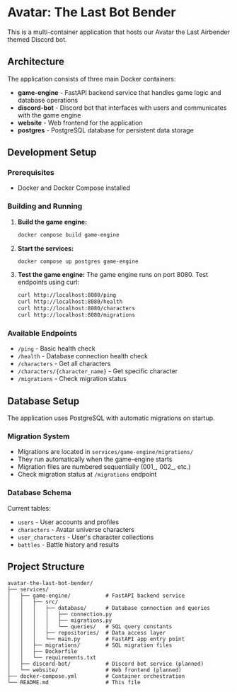 # Avatar: The Last Bot Bender

This is a multi-container application that hosts our Avatar the Last Airbender themed Discord bot.

## Architecture

The application consists of three main Docker containers:

- **game-engine** - FastAPI backend service that handles game logic and database operations
- **discord-bot** - Discord bot that interfaces with users and communicates with the game engine
- **website** - Web frontend for the application
- **postgres** - PostgreSQL database for persistent data storage

## Development Setup

### Prerequisites
- Docker and Docker Compose installed

### Building and Running

1. **Build the game engine:**
   ```bash
   docker compose build game-engine
   ```

2. **Start the services:**
   ```bash
   docker compose up postgres game-engine
   ```

3. **Test the game engine:**
   The game engine runs on port 8080. Test endpoints using curl:
   ```bash
   curl http://localhost:8080/ping
   curl http://localhost:8080/health
   curl http://localhost:8080/characters
   curl http://localhost:8080/migrations
   ```

### Available Endpoints
- `/ping` - Basic health check
- `/health` - Database connection health check
- `/characters` - Get all characters
- `/characters/{character_name}` - Get specific character
- `/migrations` - Check migration status

## Database Setup

The application uses PostgreSQL with automatic migrations on startup.

### Migration System
- Migrations are located in `services/game-engine/migrations/`
- They run automatically when the game-engine starts
- Migration files are numbered sequentially (001_, 002_, etc.)
- Check migration status at `/migrations` endpoint

### Database Schema
Current tables:
- `users` - User accounts and profiles
- `characters` - Avatar universe characters
- `user_characters` - User's character collections
- `battles` - Battle history and results

## Project Structure

```
avatar-the-last-bot-bender/
├── services/
│   ├── game-engine/           # FastAPI backend service
│   │   ├── src/
│   │   │   ├── database/      # Database connection and queries
│   │   │   │   ├── connection.py
│   │   │   │   ├── migrations.py
│   │   │   │   └── queries/   # SQL query constants
│   │   │   ├── repositories/  # Data access layer
│   │   │   └── main.py        # FastAPI app entry point
│   │   ├── migrations/        # SQL migration files
│   │   ├── Dockerfile
│   │   └── requirements.txt
│   ├── discord-bot/           # Discord bot service (planned)
│   └── website/               # Web frontend (planned)
├── docker-compose.yml         # Container orchestration
└── README.md                  # This file
```